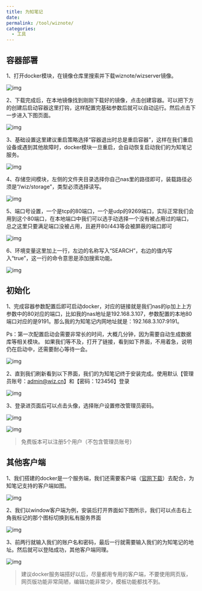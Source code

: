 ```yaml
---
title: 为知笔记
date:
permalink: /tool/wiznote/
categories:
  - 工具
---
```


## 容器部署

1、打开docker模块，在镜像仓库里搜索并下载wiznote/wizserver镜像。

![img](./img/0201.png)

2、下载完成后，在本地镜像找到刚刚下载好的镜像，点击创建容器。可以把下方的创建后启动容器这里打钩，这样配置完基础参数后就可以自动运行。然后点击下一步进入下图页面。

![img](./img/0202.png)

3、基础设置这里建议重启策略选择“容器退出时总是重启容器”，这样在我们重启设备或遇到其他故障时，docker模块一旦重启，会自动恢复启动我们的为知笔记服务。

![img](./img/0203.png)

4、存储空间模块，左侧的文件夹目录选择你自己nas里的路径即可，装载路径必须是“/wiz/storage”，类型必须选择读写。

![img](./img/0204.png)

5、端口号设置，一个是tcp的80端口，一个是udp的9269端口，实际正常我们会用到这个80端口，在本地端口中我们可以选手动选择一个没有被占用过的端口，总之这里只要满足端口没被占用，且避开80/443等会被屏蔽的端口即可

![img](./img/0205.png)

6、环境变量这里加上一行，左边的名称写入“SEARCH”，右边的值内写入“true”，这一行的命令意思是添加搜索功能。

![img](./img/0206.png)


## 初始化

1、完成容器参数配置后即可启动docker，对应的链接就是我们nas的ip加上上方参数中的80对应的端口，比如我的nas地址是192.168.3.107，参数配置的本地80端口对应的是9191。那么我的为知笔记内网地址就是：192.168.3.107:9191。

Ps：第一次配置启动会需要非常长的时间，大概几分钟，因为需要自动生成数据库等相关模块。 如果我们等不及，打开了链接，看到如下界面，不用着急，说明仍在启动中，还需要耐心等待一会。

![img](./img/0207.png)

2、直到我们刷新看到以下界面，我们的为知笔记终于安装完成。使用默认【管理员账号：admin@wiz.cn】和【密码：123456】登录

![img](./img/0208.png)

3、登录进页面后可以点击头像，选择账户设置修改管理员密码。

![img](./img/0209.png)


![img](./img/0210.png)

>免费版本可以注册5个用户（不包含管理员账号）

## 其他客户端

1、我们搭建的docker是一个服务端，我们还需要客户端（[官网下载](https://www.wiz.cn/zh-cn/wiznew.html)）去配合，为知笔记支持的客户端如图。

![img](./img/0211.png)

2、我们以window客户端为例，安装后打开界面如下图所示，我们可以点击右上角我标记的那个图标切换到私有服务界面

![img](./img/0212.png)

3、前两行就输入我们的账户名和密码，最后一行就需要输入我们的为知笔记的地址。然后就可以登陆成功，其他客户端同理。

![img](./img/0213.png)


>建议docker服务端搭好以后，尽量都用专用的客户端，不要使用网页版，网页版功能非常简陋，编辑功能非常少，模板功能都找不到。
